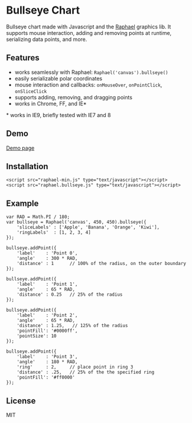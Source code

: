 # Bullseye Chart

Bullseye chart made with Javascript and the [Raphael](http://raphaeljs.org) graphics lib. It supports mouse interaction, adding and removing points at runtime, serializing data points, and more.

## Features

- works seamlessly with Raphael: `Raphael('canvas').bullseye()`
- easily serializable polar coordinates
- mouse interaction and callbacks: `onMouseOver`, `onPointClick`, `onSliceClick`
- supports adding, removing, and dragging points
- works in Chrome, FF, and IE*

\* works in IE9, briefly tested with IE7 and 8 


## Demo

[Demo page](http://dimarr.github.com/raphael.bullseye.js)

## Installation

    <script src="raphael-min.js" type="text/javascript"></script>
    <script src="raphael.bullseye.js" type="text/javascript"></script>

## Example

    var RAD = Math.PI / 180;
    var bullseye = Raphael('canvas', 450, 450).bullseye({
        'sliceLabels' : ['Apple', 'Banana', 'Orange', 'Kiwi'],
        'ringLabels'  : [1, 2, 3, 4]
    });

    bullseye.addPoint({
        'label'    : 'Point 0',
        'angle'    : 300 * RAD,
        'distance' : 1      // 100% of the radius, on the outer boundary
    });

    bullseye.addPoint({
        'label'    : 'Point 1',
        'angle'    : 65 * RAD,
        'distance' : 0.25   // 25% of the radius
    });

    bullseye.addPoint({
        'label'    : 'Point 2',
        'angle'    : 65 * RAD,
        'distance' : 1.25,   // 125% of the radius
        'pointFill': '#0000ff',
        'pointSize': 10
    });

    bullseye.addPoint({
        'label'    : 'Point 3',
        'angle'    : 180 * RAD,
        'ring'     : 2,     // place point in ring 3
        'distance' : .25,   // 25% of the the specified ring
        'pointFill': '#ff0000'
    });

## License

MIT
